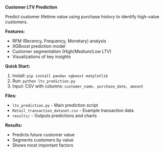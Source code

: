**Customer LTV Prediction**

Predict customer lifetime value using purchase history to identify high-value customers.

**Features:**
- RFM (Recency, Frequency, Monetary) analysis
- XGBoost prediction model
- Customer segmentation (High/Medium/Low LTV)
- Visualizations of key insights

**Quick Start:**
1. Install: `pip install pandas xgboost matplotlib`
2. Run: `python ltv_prediction.py`
3. Input: CSV with columns: `customer_name, purchase_date, amount`

**Files:**
- `ltv_prediction.py` - Main prediction script
- `Retail_transaction_dataset.csv` - Example transaction data
- `results/` - Outputs predictions and charts

**Results:**
- Predicts future customer value
- Segments customers by value
- Shows most important factors

